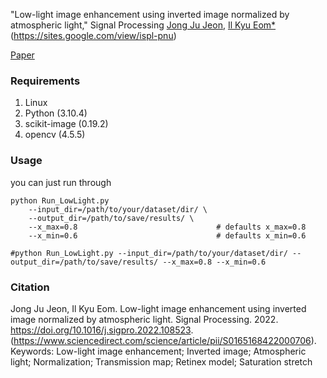 "Low-light image enhancement using inverted image normalized by atmospheric light," Signal Processing
[Jong Ju Jeon](triplej@pusan.ac.kr), [Il Kyu Eom*](ikeom@pusan.ac.kr)(https://sites.google.com/view/ispl-pnu)

[Paper](https://doi.org/10.1016/j.sigpro.2022.108523)


### Requirements ###
1. Linux
2. Python (3.10.4)
3. scikit-image (0.19.2)
4. opencv (4.5.5)


### Usage ###
you can just run through
```shell
python Run_LowLight.py 
    --input_dir=/path/to/your/dataset/dir/ \
    --output_dir=/path/to/save/results/ \
    --x_max=0.8                               # defaults x_max=0.8
    --x_min=0.6                               # defaults x_min=0.6

#python Run_LowLight.py --input_dir=/path/to/your/dataset/dir/ --output_dir=/path/to/save/results/ --x_max=0.8 --x_min=0.6

```

### Citation ###
Jong Ju Jeon, Il Kyu Eom.
Low-light image enhancement using inverted image normalized by atmospheric light.
Signal Processing.
2022.
https://doi.org/10.1016/j.sigpro.2022.108523.
(https://www.sciencedirect.com/science/article/pii/S0165168422000706).
Keywords: Low-light image enhancement; Inverted image; Atmospheric light; Normalization; Transmission map; Retinex model; Saturation stretch

 
